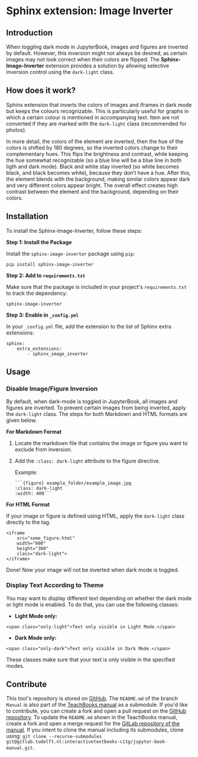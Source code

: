 # Sphinx extension: Image Inverter

## Introduction

When toggling dark mode in JupyterBook, images and figures are inverted by default. However, this inversion might not always be desired, as certain images may not look correct when their colors are flipped. The **Sphinx-Image-Inverter** extension provides a solution by allowing selective inversion control using the `dark-light` class.

## How does it work?
Sphinx extension that inverts the colors of images and iframes in dark mode but keeps the colours recognizable. This is particularly useful for graphs in which a certain colour is mentioned in accompanying text. Item are not converted if they are marked with the `dark-light` class (recommended for photos).

In more detail, the colors of the element are inverted, then the hue of the colors is shifted by 180 degrees, so the inverted colors change to their complementary hues. This flips the brightness and contrast, while keeping the hue somewhat recognizable (so a blue line will be a blue line in both ligth and dark mode). Black and white stay inverted (so white becomes black, and black becomes white), because they don’t have a hue. After this, the element blends with the background, making similar colors appear dark and very different colors appear bright. The overall effect creates high contrast between the element and the background, depending on their colors.

## Installation
To install the Sphinx-Image-Inverter, follow these steps:

**Step 1: Install the Package**

Install the `sphinx-image-inverter` package using `pip`:
```
pip install sphinx-image-inverter
```

**Step 2: Add to `requirements.txt`**

Make sure that the package is included in your project's `requirements.txt` to track the dependency:
```
sphinx-image-inverter
```

**Step 3: Enable in `_config.yml`**

In your `_config.yml` file, add the extension to the list of Sphinx extra extensions:
```
sphinx: 
    extra_extensions:
        - sphinx_image_inverter
```

## Usage
### Disable Image/Figure Inversion

By default, when dark-mode is toggled in JupyterBook, all images and figures are inverted. To prevent certain images from being inverted, apply the `dark-light` class. The steps for both Markdown and HTML formats are given below.

**For Markdown Format**

1. Locate the markdown file that contains the image or figure you want to exclude from inversion.
2. Add the `:class: dark-light` attribute to the figure directive.

    Example:
    ```
    ```{figure} example_folder/example_image.jpg
    :class: dark-light
    :width: 400```
    ```

**For HTML Format**

If your image or figure is defined using HTML, apply the `dark-light` class directly to the tag.

```
<iframe 
    src="some_figure.html" 
    width="600" 
    height="300" 
    class="dark-light">
</iframe>
```

Done! Now your image will not be inverted when dark mode is toggled.

### Display Text According to Theme

You may want to display different text depending on whether the dark mode or light mode is enabled. To do that, you can use the following classes:

- **Light Mode only:**
```
<span class="only-light">Text only visible in Light Mode.</span>
```
- **Dark Mode only:**
```
<span class="only-dark">Text only visible in Dark Mode.</span>
```
These classes make sure that your text is only visible in the specified modes.

## Contribute
This tool's repository is stored on [GitHub](https://github.com/TeachBooks/Sphinx-Image-Inverter). The `README.md` of the branch `Manual` is also part of the [TeachBooks manual](https://teachbooks.tudelft.nl/jupyter-book-manual/external/Sphinx-Image-Inverter/README.html) as a submodule. If you'd like to contribute, you can create a fork and open a pull request on the [GitHub repository](https://github.com/TeachBooks/Sphinx-Image-Inverter). To update the `README.md` shown in the TeachBooks manual, create a fork and open a merge request for the [GitLab repository of the manual](https://gitlab.tudelft.nl/interactivetextbooks-citg/jupyter-book-manual). If you intent to clone the manual including its submodules, clone using: `git clone --recurse-submodules git@gitlab.tudelft.nl:interactivetextbooks-citg/jupyter-book-manual.git`.
